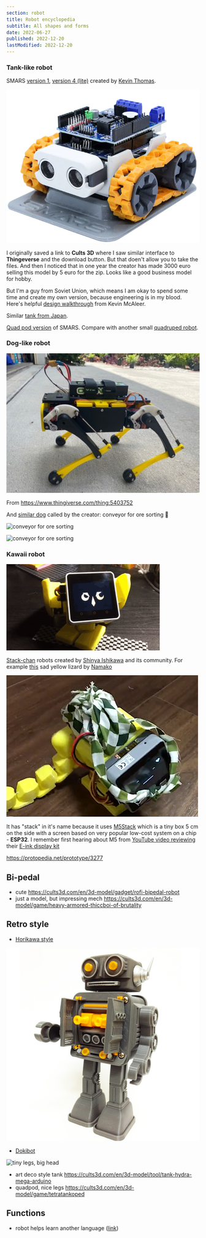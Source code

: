 ```yaml
---
section: robot
title: Robot encyclopedia
subtitle: All shapes and forms
date: 2022-06-27
published: 2022-12-20
lastModified: 2022-12-20
---
```


### Tank-like robot

SMARS [version 1](https://www.thingiverse.com/thing:2662828), [version 4 (lite)](https://cults3d.com/en/3d-model/gadget/smars-v4-lite) created by [Kevin Thomas](https://cults3d.com/en/users/Tuitxy/creations?page=2).

![smars v4](./smars-v4.jpg)

I originally saved a link to **Cults 3D** where I saw similar interface to **Thingeverse** and the download button. But that doen't allow you to take the files. And then I noticed that in one year the creator has made 3000 euro selling this model by 5 euro for the zip. Looks like a good business model for hobby. 

But I'm a guy from Soviet Union, which means I am okay to spend some time and create my own version, because engineering is in my blood. Here's helpful [design walkthrough](https://www.smarsfan.com/learn/design/) from Kevin McAleer.

Similar [tank from Japan](https://burariweb.info/electronic-work/mini-tank-esp8266.html).

[Quad pod version](https://cults3d.com/en/3d-model/gadget/smars-quad-mod) of SMARS. Compare with another small [quadruped robot](https://cults3d.com/en/3d-model/gadget/kame-8dof-small-quadruped-robot).

### Dog-like robot

![Small robot dog](./robot-dog.jpg)

From https://www.thingiverse.com/thing:5403752

And [similar dog](https://cults3d.com/en/3d-model/gadget/conveyor-for-ore-sorting) called by the creator: conveyor for ore sorting 🤣

![conveyor for ore sorting](./dog-robot-1.jpg)

![conveyor for ore sorting](./dog-robot-2.jpg)

### Kawaii robot

![Stack-chan owl](./stack-chan-robot-owl.gif)

[Stack-chan](https://hackaday.io/project/181344-stack-chan-javascript-driven-super-kawaii-robot) robots created by [Shinya Ishikawa](https://twitter.com/meganetaaan) and its community. For example [this](https://protopedia.net/prototype/3299) sad yellow lizard by [Namako](https://twitter.com/KantenNamako)

![sad yellow lizard](./robot-sad-yellow-lizard.png)

It has "stack" in it's name because it uses [M5Stack](https://m5stack.com/) which is a tiny box 5 cm on the side with a screen based on very popular low-cost system on a chip - **ESP32**. I remember first hearing about M5 from [YouTube video reviewing](https://www.youtube.com/watch?v=v9sNzmtMSXo) their [E-ink display kit](https://shop.m5stack.com/products/m5paper-esp32-development-kit-comm-edition)


https://protopedia.net/prototype/3277

## Bi-pedal

- cute https://cults3d.com/en/3d-model/gadget/rofi-bipedal-robot
- just a model, but impressing mech https://cults3d.com/en/3d-model/game/heavy-armored-thiccboi-of-brutality

## Retro style

- [Horikawa style](https://cults3d.com/en/3d-model/game/robot-horikawa-style)

![retro robot](./robot-horikawa-style.jpg)

- [Dokibot](https://cults3d.com/en/3d-model/gadget/dokibot-desktop-toy-applepencil-1-charging-dock-hanknobles)

![tiny legs, big head](https://cults3d.com/en/3d-model/gadget/dokibot-desktop-toy-applepencil-1-charging-dock-hanknobles)

- art deco style tank https://cults3d.com/en/3d-model/tool/tank-hydra-mega-arduino
- quadpod, nice legs https://cults3d.com/en/3d-model/game/tetratankoped


## Functions

- robot helps learn another language ([link](https://www.hindawi.com/journals/cin/2019/8904389/))
